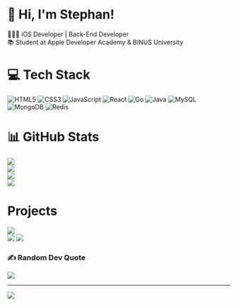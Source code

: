 <!-- Using a README generator GPRM (https://gprm.itsvg.in) -->

# 👋 Hi, I'm Stephan!
👩🏻‍💻 iOS Developer | Back-End Developer<br/>
📚 Student at Apple Developer Academy & BINUS University

# 💻 Tech Stack
![HTML5](https://img.shields.io/badge/html5-%23E34F26.svg?style=for-the-badge&logo=html5&logoColor=white)
![CSS3](https://img.shields.io/badge/css3-%231572B6.svg?style=for-the-badge&logo=css3&logoColor=white)
![JavaScript](https://img.shields.io/badge/javascript-%23323330.svg?style=for-the-badge&logo=javascript&logoColor=%23F7DF1E)
![React](https://img.shields.io/badge/react-%2320232a.svg?style=for-the-badge&logo=react&logoColor=%2361DAFB)
![Go](https://img.shields.io/badge/go-%2300ADD8.svg?style=for-the-badge&logo=go&logoColor=white)
![Java](https://img.shields.io/badge/java-%23ED8B00.svg?style=for-the-badge&logo=openjdk&logoColor=white)
![MySQL](https://img.shields.io/badge/mysql-4479A1.svg?style=for-the-badge&logo=mysql&logoColor=white)
![MongoDB](https://img.shields.io/badge/MongoDB-%234ea94b.svg?style=for-the-badge&logo=mongodb&logoColor=white)
![Redis](https://img.shields.io/badge/redis-%23DD0031.svg?style=for-the-badge&logo=redis&logoColor=white)

# 📊 GitHub Stats
![](https://github-readme-stats.vercel.app/api?username=stephanardy&show_icons=true&theme=transparent&rank_icon=percentile&include_all_commits=true&count_private=true)<br/>
![](https://github-readme-streak-stats.herokuapp.com/?user=stephanardy&theme=dark&hide_border=false)<br/>
![](https://github-profile-trophy.vercel.app/?username=stephanardy&theme=radical&no-frame=false&no-bg=true&margin-w=4)<br/>
![](https://github-readme-stats.vercel.app/api/top-langs/?username=stephanardy&theme=dark&hide_border=false&include_all_commits=true&count_private=true&layout=compact)


# Projects
[![](https://github-readme-stats.vercel.app/api/pin/?username=stephanardy&repo=simple-todo-ext&theme=tokyonight)](https://github.com/StephanArdy/simple-todo-ext)<br/>
[![](https://github-readme-stats.vercel.app/api/pin/?username=stephanardy&repo=go-chat&theme=tokyonight)](https://github.com/StephanArdy/go-chat)
[![](https://github-readme-stats.vercel.app/api/pin/?username=stephanardy&repo=chat-ui&theme=tokyonight)](https://github.com/StephanArdy/chat-ui)

### ✍️ Random Dev Quote
![](https://quotes-github-readme.vercel.app/api?type=horizontal&theme=radical)

---
[![](https://visitcount.itsvg.in/api?id=stephanardy&icon=0&color=0)](https://visitcount.itsvg.in)

<!-- Proudly created with GPRM ( https://gprm.itsvg.in ) -->
